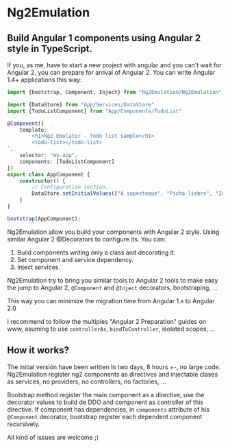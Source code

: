 # Ng2Emulation

## Build Angular 1 components using Angular 2 style in TypeScript.

If you, as me, have to start a new project with angular and you can't wait for Angular 2, you can prepare for arrival of Angular 2.
You can write Angular 1.4+ applications this way:

```typeScript
import {bootstrap, Component, Inject} from "Ng2Emulation/Ng2Emulation"

import {DataStore} from "App/Services/DataStore"
import {TodoListComponent} from "App/Components/TodoList"

@Component({
    template: `
        <h1>Ng2 Emulator - Todo list sample</h1>
        <todo-list></todo-list>
`,
    selector: "my-app",
    components: [TodoListComponent]
})
export class AppComponent {
    constructor() {
        // Configuration section.
        DataStore.setInitialValues(["A sopesteque", "Picha liebre", "Zurre mierdas", "Chupa candaos", "Cascoporro"]);
    }
}

bootstrap(AppComponent);
```

Ng2Emulation allow you build your components with Angular 2 style. Using similar Angular 2 @Decorators to configure its. You can:

1. Build components writing only a class and decorating it.
2. Set component and service dependency.
3. Inject services.

Ng2Emulation try to bring you similar tools to Angular 2 tools to make easy the jump to Angular 2, `@Component` and `@Inject` decorators, bootstraping, ...

This way you can minimize the migration time from Angular 1.x to Angular 2.0

I recommend to follow the multiples "Angular 2 Preparation" guides on www, asuming to use `controllerAs`, `bindToController`, isolated scopes, ...

## How it works?

The initial versión have been written in two days, 8 hours +-, no large code.
Ng2Emulation register ng2 components as directives and injectable clases as services, no providers, no controllers, no factories, ...

Bootstrap method register the main component as a directive, use the decorator values to build de DDO and component as controller of this directive. If component has dependencies, in `components` attribute of his `@Component` decorator, bootstrap register each dependent component recursively.

All kind of issues are welcome ;)

